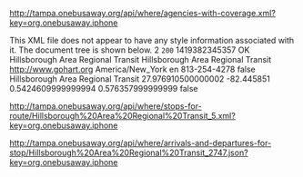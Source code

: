 http://tampa.onebusaway.org/api/where/agencies-with-coverage.xml?key=org.onebusaway.iphone

This XML file does not appear to have any style information associated with it. The document tree is shown below.
<response>
<version>2</version>
<code>200</code>
<currentTime>1419382345357</currentTime>
<text>OK</text>
<data class="listWithReferences">
<references>
<agencies>
<agency>
<id>Hillsborough Area Regional Transit</id>
<name>Hillsborough Area Regional Transit</name>
<url>http://www.gohart.org</url>
<timezone>America/New_York</timezone>
<lang>en</lang>
<phone>813-254-4278</phone>
<privateService>false</privateService>
</agency>
</agencies>
</references>
<list>
<agencyWithCoverage>
<agencyId>Hillsborough Area Regional Transit</agencyId>
<lat>27.976910500000002</lat>
<lon>-82.445851</lon>
<latSpan>0.5424609999999994</latSpan>
<lonSpan>0.576357999999999</lonSpan>
</agencyWithCoverage>
</list>
<limitExceeded>false</limitExceeded>
</data>
</response>

http://tampa.onebusaway.org/api/where/stops-for-route/Hillsborough%20Area%20Regional%20Transit_5.xml?key=org.onebusaway.iphone

http://tampa.onebusaway.org/api/where/arrivals-and-departures-for-stop/Hillsborough%20Area%20Regional%20Transit_2747.json?key=org.onebusaway.iphone
